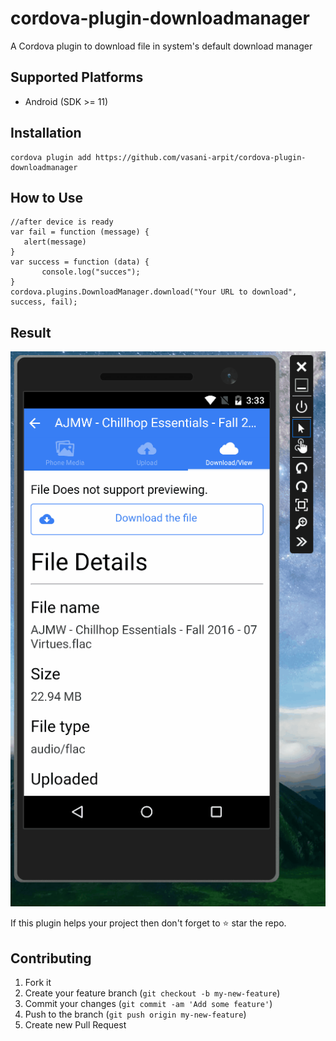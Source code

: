 # cordova-plugin-downloadmanager
A Cordova plugin to download file in system's default download manager

## Supported Platforms

 - Android (SDK >= 11)

 ## Installation

 ```
 cordova plugin add https://github.com/vasani-arpit/cordova-plugin-downloadmanager
 ```

 ## How to Use 

 ```
 //after device is ready
var fail = function (message) {    
    alert(message)
}
var success = function (data) {
        console.log("succes");
}
cordova.plugins.DownloadManager.download("Your URL to download", success, fail);
 ```

## Result

![screenshot](./screenshot/downloadplugin.gif)

If this plugin helps your project then don't forget to ⭐ star the repo.

## Contributing

1. Fork it
2. Create your feature branch (`git checkout -b my-new-feature`)
3. Commit your changes (`git commit -am 'Add some feature'`)
4. Push to the branch (`git push origin my-new-feature`)
5. Create new Pull Request
